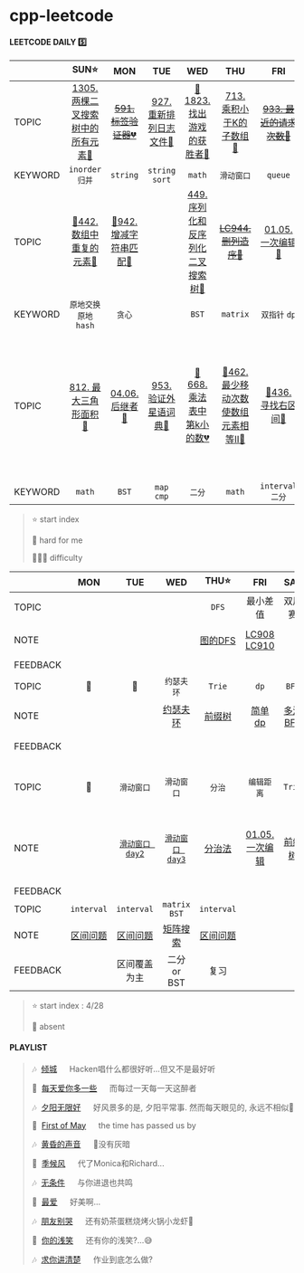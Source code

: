 # cpp-leetcode

#### LEETCODE DAILY  5️⃣

|       |SUN⭐|MON|TUE|WED|THU|FRI|SAT|
|  ---  |:-:|:-:|:-:|:-:|:-:|:-:|:-:|
|TOPIC  |[1305. 两棵二叉搜索树中的所有元素🧡](https://github.com/MyLeetCodeRecord/cpp-leetcode/blob/master/workspace/1305.%E4%B8%A4%E6%A3%B5%E4%BA%8C%E5%8F%89%E6%90%9C%E7%B4%A2%E6%A0%91%E4%B8%AD%E7%9A%84%E6%89%80%E6%9C%89%E5%85%83%E7%B4%A0.cpp)|[~~591. 标签验证器💔~~](https://leetcode-cn.com/problems/tag-validator/)|[927. 重新排列日志文件💚](https://github.com/MyLeetCodeRecord/cpp-leetcode/blob/master/workspace/937.%E9%87%8D%E6%96%B0%E6%8E%92%E5%88%97%E6%97%A5%E5%BF%97%E6%96%87%E4%BB%B6.cpp)|[📌1823. 找出游戏的获胜者🧡](https://github.com/MyLeetCodeRecord/cpp-leetcode/blob/master/markdown/LC1823.%20%E6%89%BE%E5%87%BA%E6%B8%B8%E6%88%8F%E7%9A%84%E8%8E%B7%E8%83%9C%E8%80%85.md)|[713. 乘积小于K的子数组🧡](https://github.com/MyLeetCodeRecord/cpp-leetcode/blob/master/workspace/713.%E4%B9%98%E7%A7%AF%E5%B0%8F%E4%BA%8E-k-%E7%9A%84%E5%AD%90%E6%95%B0%E7%BB%84.cpp)|[~~933. 最近的请求次数💚~~](https://leetcode-cn.com/problems/number-of-recent-calls/)|[📌433. 最小基因变化🧡](https://github.com/MyLeetCodeRecord/cpp-leetcode/blob/master/markdown/LC433.%20%E6%9C%80%E5%B0%8F%E5%9F%BA%E5%9B%A0%E5%8F%98%E5%8C%96.md)|
|KEYWORD|`inorder`<br>`归并`|`string`|`string` `sort`|`math`|`滑动窗口`|`queue`|`BFS`|
|TOPIC  |[📌442. 数组中重复的元素🧡](https://github.com/MyLeetCodeRecord/cpp-leetcode/blob/master/markdown/LC422.%20%E6%95%B0%E7%BB%84%E4%B8%AD%E9%87%8D%E5%A4%8D%E7%9A%84%E6%95%B0%E6%8D%AE.md)|[📌942. 增减字符串匹配💚](https://github.com/MyLeetCodeRecord/cpp-leetcode/blob/master/markdown/LC942.%20%E5%A2%9E%E5%87%8F%E5%AD%97%E7%AC%A6%E4%B8%B2%E5%8C%B9%E9%85%8D.md)|   |[449. 序列化和反序列化二叉搜索树🧡](https://github.com/MyLeetCodeRecord/cpp-leetcode/blob/master/workspace/449.%E5%BA%8F%E5%88%97%E5%8C%96%E5%92%8C%E5%8F%8D%E5%BA%8F%E5%88%97%E5%8C%96%E4%BA%8C%E5%8F%89%E6%90%9C%E7%B4%A2%E6%A0%91.cpp)|[~~LC944. 删列造序💚~~](https://github.com/MyLeetCodeRecord/cpp-leetcode/blob/master/workspace/944.%E5%88%A0%E5%88%97%E9%80%A0%E5%BA%8F.cpp)|[01.05. 一次编辑🧡](https://github.com/MyLeetCodeRecord/cpp-leetcode/blob/master/markdown/01.05.%20%E4%B8%80%E6%AC%A1%E7%BC%96%E8%BE%91.md)||
|KEYWORD|`原地交换`<br>`原地hash`|`贪心`|   |`BST`|`matrix`|`双指针` `dp`|`map` `math`|
|TOPIC  |[812. 最大三角形面积💚](https://github.com/MyLeetCodeRecord/cpp-leetcode/blob/master/markdown/LC812.%20%E6%9C%80%E5%A4%A7%E4%B8%89%E8%A7%92%E5%BD%A2%E9%9D%A2%E7%A7%AF.md)|[04.06. 后继者🧡](https://github.com/MyLeetCodeRecord/cpp-leetcode/blob/master/markdown/04.06.%20%E5%90%8E%E7%BB%A7%E8%80%85.md)|[953. 验证外星语词典💚](https://github.com/MyLeetCodeRecord/cpp-leetcode/blob/master/workspace/953.%E9%AA%8C%E8%AF%81%E5%A4%96%E6%98%9F%E8%AF%AD%E8%AF%8D%E5%85%B8.cpp)|[📌668. 乘法表中第k小的数💔](https://github.com/MyLeetCodeRecord/cpp-leetcode/blob/master/markdown/LC668.%20%E4%B9%98%E6%B3%95%E8%A1%A8%E4%B8%AD%E7%AC%ACK%E5%B0%8F%E7%9A%84%E6%95%B0.md)|[📌462. 最少移动次数使数组元素相等Ⅱ🧡](https://leetcode.cn/problems/minimum-moves-to-equal-array-elements-ii/solution/by-fuxuemingzhu-13z3/)|[📌436. 寻找右区间🧡](https://leetcode.cn/problems/find-right-interval/solution/xun-zhao-you-qu-jian-by-leetcode-solutio-w2ic/)|[961. 在长度 2N 的数组中找出重复 N 次的元素💚]()|
|KEYWORD|`math`|`BST`|`map` `cmp`|`二分`|`math`|`interval` `二分`|   |

> ⭐ start index   
> 
> 📌 hard for me        
> 
> 💚🧡💔 difficulty   



|        |MON|TUE|WED|THU⭐|FRI|SAT|SUN|
|  ---   |:-:|:-:|:-:|:-:|:-:|:-:|:-:|
|TOPIC   |   |   |   |`DFS`|最小差值|双周赛|`滑动窗口`|
|NOTE    |   |   |   |[图的DFS](https://github.com/MyLeetCodeRecord/cpp-leetcode/blob/master/markdown/%E4%B8%93%E9%A2%98%20-%20DFS.md)|[LC908](https://github.com/MyLeetCodeRecord/cpp-leetcode/blob/master/908.%E6%9C%80%E5%B0%8F%E5%B7%AE%E5%80%BC-i.cpp)<br>[LC910](https://github.com/MyLeetCodeRecord/cpp-leetcode/blob/master/910.%E6%9C%80%E5%B0%8F%E5%B7%AE%E5%80%BC-ii.cpp)|   |[`滑动窗口 day1`](https://github.com/MyLeetCodeRecord/cpp-leetcode/blob/master/markdown/%E4%B8%93%E9%A2%98%20-%20%E6%BB%91%E5%8A%A8%E7%AA%97%E5%8F%A3.md)|
|FEEDBACK|   |   |   |   |   |   |   |
|TOPIC   |📅|📅|`约瑟夫环`|`Trie`|`dp`|`BFS`|周赛[1824]|
|NOTE    |   |   |[约瑟夫环](https://github.com/MyLeetCodeRecord/cpp-leetcode/blob/master/markdown/LC1823.%20%E6%89%BE%E5%87%BA%E6%B8%B8%E6%88%8F%E7%9A%84%E8%8E%B7%E8%83%9C%E8%80%85.md)|[前缀树](https://github.com/MyLeetCodeRecord/cpp-leetcode/blob/master/markdown/%E4%B8%93%E9%A2%98%20-%20Trie.md)|[简单dp](https://github.com/MyLeetCodeRecord/cpp-leetcode/blob/master/markdown/%E4%B8%93%E9%A2%98%20-%20DP.md)|[多源BFS](https://github.com/MyLeetCodeRecord/cpp-leetcode/blob/master/markdown/%E4%B8%93%E9%A2%98%20-%20BFS.md)|[dp](https://github.com/MyLeetCodeRecord/cpp-leetcode/blob/master/markdown/LC6058.%20%E7%BB%9F%E8%AE%A1%E6%89%93%E5%AD%97%E6%96%B9%E6%A1%88%E6%95%B0.md)|
|FEEDBACK|   |   |   |   |   |   |耶 今天三题耶|
|TOPIC   |📅|`滑动窗口`|`滑动窗口`|`分治`|`编辑距离`|`Trie`|周赛[1882]<br>`区间合并`|
|NOTE    |   |[`滑动窗口 day2`](https://github.com/MyLeetCodeRecord/cpp-leetcode/blob/master/markdown/%E4%B8%93%E9%A2%98%20-%20%E6%BB%91%E5%8A%A8%E7%AA%97%E5%8F%A3.md)|[`滑动窗口 day3`](https://github.com/MyLeetCodeRecord/cpp-leetcode/blob/master/markdown/%E4%B8%93%E9%A2%98%20-%20%E6%BB%91%E5%8A%A8%E7%AA%97%E5%8F%A3.md)|[分治法](https://github.com/MyLeetCodeRecord/cpp-leetcode/blob/master/markdown/%E4%B8%93%E9%A2%98%20-%20%E5%88%86%E6%B2%BB%E6%B3%95.md)|[01.05. 一次编辑](https://github.com/MyLeetCodeRecord/cpp-leetcode/blob/master/markdown/01.05.%20%E4%B8%80%E6%AC%A1%E7%BC%96%E8%BE%91.md)|[前缀树](https://github.com/MyLeetCodeRecord/cpp-leetcode/blob/master/markdown/%E4%B8%93%E9%A2%98%20-%20%E5%89%8D%E7%BC%80%E6%A0%91.md)|[第四题: 统计区间中的整数数目](https://github.com/MyLeetCodeRecord/cpp-leetcode/blob/master/markdown/LC6066.%20%E7%BB%9F%E8%AE%A1%E5%8C%BA%E9%97%B4%E4%B8%AD%E7%9A%84%E6%95%B4%E6%95%B0%E6%95%B0%E7%9B%AE.md)|
|FEEDBACK|   |   |   |   |   |   |   |
|TOPIC   |`interval`|`interval`|`matrix` `BST`|`interval`|   |   |   |
|NOTE    |[区间问题](https://github.com/MyLeetCodeRecord/cpp-leetcode/blob/master/markdown/%E4%B8%93%E9%A2%98%20-%20%E5%8C%BA%E9%97%B4.md)|[区间问题](https://github.com/MyLeetCodeRecord/cpp-leetcode/blob/master/markdown/%E4%B8%93%E9%A2%98%20-%20%E5%8C%BA%E9%97%B4.md)|[矩阵搜索](https://github.com/MyLeetCodeRecord/cpp-leetcode/blob/master/markdown/%E4%B8%93%E9%A2%98%20-%20%E7%9F%A9%E9%98%B5%E6%90%9C%E7%B4%A2.md)|[区间问题](https://github.com/MyLeetCodeRecord/cpp-leetcode/blob/master/markdown/%E4%B8%93%E9%A2%98%20-%20%E5%8C%BA%E9%97%B4.md)|   |   |   |
|FEEDBACK|   |区间覆盖为主|二分 or BST|复习|   |   |   |

> ⭐ start index : 4/28  
> 
> 📅 absent

#### PLAYLIST
> 🎶&nbsp; [倾城](https://c.y.qq.com/base/fcgi-bin/u?__=yqO6CMKOOmLX) &emsp; Hacken唱什么都很好听...但又不是最好听
> 
> 🎵&nbsp; [每天爱你多一些](https://c.y.qq.com/base/fcgi-bin/u?__=qFqpko) &emsp; 而每过一天每一天这醉者
> 
> 🎶&nbsp; [夕阳无限好](https://c.y.qq.com/base/fcgi-bin/u?__=IsQY4X) &emsp; 好风景多的是, 夕阳平常事. 然而每天眼见的, 永远不相似🌇
>
> 🎵&nbsp; [First of May](https://c.y.qq.com/base/fcgi-bin/u?__=0lWfqWm) &emsp; the time has passed us by
> 
> 🎶&nbsp; [黄昏的声音](https://c.y.qq.com/base/fcgi-bin/u?__=u0Lzl4w) &emsp; 🌆没有灰暗
> 
> 🎵&nbsp; [季候风](https://c.y.qq.com/base/fcgi-bin/u?__=d1qdCO) &emsp; 代了Monica和Richard...
> 
> 🎶&nbsp; [无条件](https://c.y.qq.com/base/fcgi-bin/u?__=tZTUR) &emsp; 与你进退也共鸣
>
> 🎵&nbsp; [最爱](https://c.y.qq.com/base/fcgi-bin/u?__=njJ2ufu) &emsp; 好美啊...
> 
> 🎶&nbsp; [朋友别哭](https://c.y.qq.com/base/fcgi-bin/u?__=c3bMI) &emsp; 还有奶茶蛋糕烧烤火锅小龙虾🍺
> 
> 🎵&nbsp; [你的浅笑](https://c.y.qq.com/base/fcgi-bin/u?__=6zkUD) &emsp; 还有你的浅笑?...😅
> 
> 🎶&nbsp; [求你讲清楚](https://c.y.qq.com/base/fcgi-bin/u?__=Vy5Cc4n) &emsp; 作业到底怎么做?